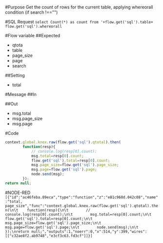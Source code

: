 #Purpose
Get the count of rows for the current table, applying whereorall condition (if search !=="")

#SQL Request
`select Count(*) as count from '+flow.get('sql').table+ flow.get('sql').whereorall`

#Flow variable
##Expected

* qtota
* table
* page_size
* page
* search

##Setting
* total

#Message
##In


##Out

* msg.total
* msg.page_size
* msg.page

#Code
```javascript
context.global.knex.raw(flow.get('sql').qtotal).then(
	    function(resp){
	        // console.log(resp[0].count);
	        msg.total=resp[0].count;
	        flow.get('sql').total=resp[0].count;
	        msg.page_size=flow.get('sql').page_size;
	        msg.page=flow.get('sql').page;
	        node.send(msg);
	    });
return null;
```
#NODE-RED
`
[{"id":"ac46feba.89eca","type":"function","z":"e81c960d.042c08","name":"total, page_size","func":"context.global.knex.raw(flow.get('sql').qtotal).then(\n\t    function(resp){\n\t        // console.log(resp[0].count);\n\t        msg.total=resp[0].count;\n\t        flow.get('sql').total=resp[0].count;\n\t        msg.page_size=flow.get('sql').page_size;\n\t        msg.page=flow.get('sql').page;\n\t        node.send(msg);\n\t    });\nreturn null;","outputs":1,"noerr":0,"x":514,"y":399,"wires":[["c32ae8f2.ab9748","e3cf3c63.fd3cf"]]}]
`
